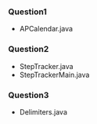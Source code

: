 ### Question1
- APCalendar.java
### Question2
- StepTracker.java
- StepTrackerMain.java
### Question3
- Delimiters.java